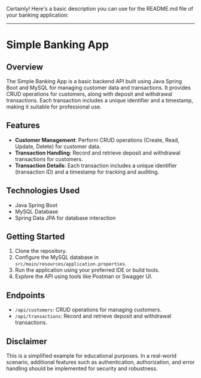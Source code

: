 Certainly! Here's a basic description you can use for the README.md file of your banking application:

---

# Simple Banking App

## Overview

The Simple Banking App is a basic backend API built using Java Spring Boot and MySQL for managing customer data and transactions. It provides CRUD operations for customers, along with deposit and withdrawal transactions. Each transaction includes a unique identifier and a timestamp, making it suitable for professional use.

## Features

- **Customer Management**: Perform CRUD operations (Create, Read, Update, Delete) for customer data.
- **Transaction Handling**: Record and retrieve deposit and withdrawal transactions for customers.
- **Transaction Details**: Each transaction includes a unique identifier (transaction ID) and a timestamp for tracking and auditing.

## Technologies Used

- Java Spring Boot
- MySQL Database
- Spring Data JPA for database interaction

## Getting Started

1. Clone the repository.
2. Configure the MySQL database in `src/main/resources/application.properties`.
3. Run the application using your preferred IDE or build tools.
4. Explore the API using tools like Postman or Swagger UI.

## Endpoints

- `/api/customers`: CRUD operations for managing customers.
- `/api/transactions`: Record and retrieve deposit and withdrawal transactions.

## Disclaimer

This is a simplified example for educational purposes. In a real-world scenario, additional features such as authentication, authorization, and error handling should be implemented for security and robustness.

